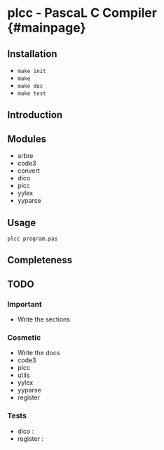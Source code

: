 plcc - PascaL C Compiler  {#mainpage}
====================
## Installation

+ `make init`
+ `make`
+ `make doc`
+ `make test`

## Introduction

## Modules
+ arbre
+ code3
+ convert
+ dico
+ plcc
+ yylex
+ yyparse

## Usage
`plcc program.pas`

## Completeness

## TODO

### Important 
+ Write the sections

### Cosmetic
+ Write the docs
 + code3
 + plcc
 + utils
 + yylex
 + yyparse
 + register
 
### Tests 
+ dico : 
+ register :
